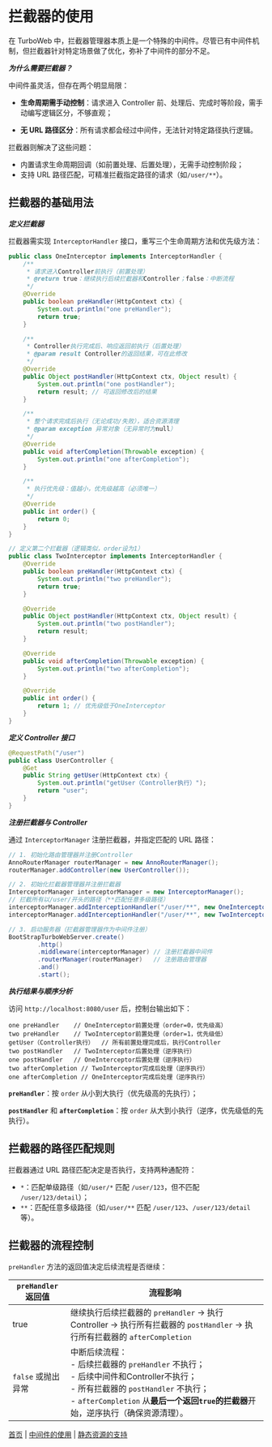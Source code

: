 # 拦截器的使用

在 TurboWeb 中，拦截器管理器本质上是一个特殊的中间件。尽管已有中间件机制，但拦截器针对特定场景做了优化，弥补了中间件的部分不足。

**_为什么需要拦截器？_**

中间件虽灵活，但存在两个明显局限：

- **生命周期需手动控制**：请求进入 Controller 前、处理后、完成时等阶段，需手动编写逻辑区分，不够直观；

- **无 URL 路径区分**：所有请求都会经过中间件，无法针对特定路径执行逻辑。

拦截器则解决了这些问题：

- 内置请求生命周期回调（如前置处理、后置处理），无需手动控制阶段；
- 支持 URL 路径匹配，可精准拦截指定路径的请求（如`/user/**`）。

## 拦截器的基础用法

**_定义拦截器_**

拦截器需实现 `InterceptorHandler` 接口，重写三个生命周期方法和优先级方法：

```java
public class OneInterceptor implements InterceptorHandler {
    /**
     * 请求进入Controller前执行（前置处理）
     * @return true：继续执行后续拦截器和Controller；false：中断流程
     */
    @Override
    public boolean preHandler(HttpContext ctx) {
        System.out.println("one preHandler");
        return true;
    }

    /**
     * Controller执行完成后、响应返回前执行（后置处理）
     * @param result Controller的返回结果，可在此修改
     */
    @Override
    public Object postHandler(HttpContext ctx, Object result) {
        System.out.println("one postHandler");
        return result; // 可返回修改后的结果
    }

    /**
     * 整个请求完成后执行（无论成功/失败），适合资源清理
     * @param exception 异常对象（无异常时为null）
     */
    @Override
    public void afterCompletion(Throwable exception) {
        System.out.println("one afterCompletion");
    }

    /**
     * 执行优先级：值越小，优先级越高（必须唯一）
     */
    @Override
    public int order() {
        return 0;
    }
}

// 定义第二个拦截器（逻辑类似，order设为1）
public class TwoInterceptor implements InterceptorHandler {
    @Override
    public boolean preHandler(HttpContext ctx) {
        System.out.println("two preHandler");
        return true;
    }

    @Override
    public Object postHandler(HttpContext ctx, Object result) {
        System.out.println("two postHandler");
        return result;
    }

    @Override
    public void afterCompletion(Throwable exception) {
        System.out.println("two afterCompletion");
    }

    @Override
    public int order() {
        return 1; // 优先级低于OneInterceptor
    }
}
```

**_定义 Controller 接口_**

```java
@RequestPath("/user")
public class UserController {
    @Get
    public String getUser(HttpContext ctx) {
        System.out.println("getUser（Controller执行）");
        return "user";
    }
}
```

**_注册拦截器与 Controller_**

通过 `InterceptorManager` 注册拦截器，并指定匹配的 URL 路径：

```java
// 1. 初始化路由管理器并注册Controller
AnnoRouterManager routerManager = new AnnoRouterManager();
routerManager.addController(new UserController());

// 2. 初始化拦截器管理器并注册拦截器
InterceptorManager interceptorManager = new InterceptorManager();
// 拦截所有以/user/开头的路径（**匹配任意多级路径）
interceptorManager.addInterceptionHandler("/user/**", new OneInterceptor());
interceptorManager.addInterceptionHandler("/user/**", new TwoInterceptor());

// 3. 启动服务器（拦截器管理器作为中间件注册）
BootStrapTurboWebServer.create()
        .http()
        .middleware(interceptorManager) // 注册拦截器中间件
        .routerManager(routerManager)   // 注册路由管理器
        .and()
        .start();
```

**_执行结果与顺序分析_**

访问 `http://localhost:8080/user` 后，控制台输出如下：

```text
one preHandler    // OneInterceptor前置处理（order=0，优先级高）
two preHandler    // TwoInterceptor前置处理（order=1，优先级低）
getUser（Controller执行）  // 所有前置处理完成后，执行Controller
two postHandler   // TwoInterceptor后置处理（逆序执行）
one postHandler   // OneInterceptor后置处理（逆序执行）
two afterCompletion // TwoInterceptor完成后处理（逆序执行）
one afterCompletion // OneInterceptor完成后处理（逆序执行）
```

**`preHandler`**：按 `order` 从小到大执行（优先级高的先执行）；

**`postHandler`** 和 **`afterCompletion`**：按 `order` 从大到小执行（逆序，优先级低的先执行）。

## 拦截器的路径匹配规则

拦截器通过 URL 路径匹配决定是否执行，支持两种通配符：

- `*`：匹配单级路径（如`/user/*` 匹配 `/user/123`，但不匹配 `/user/123/detail`）；
- `**`：匹配任意多级路径（如`/user/**` 匹配 `/user/123`、`/user/123/detail`等）。

## 拦截器的流程控制

`preHandler` 方法的返回值决定后续流程是否继续：

| `preHandler` 返回值 | 流程影响                                                     |
| ------------------- | ------------------------------------------------------------ |
| true                | 继续执行后续拦截器的 `preHandler` → 执行 Controller → 执行所有拦截器的 `postHandler` → 执行所有拦截器的 `afterCompletion` |
| `false` 或抛出异常  | 中断后续流程：<br /> - 后续拦截器的 `preHandler` 不执行；<br /> - 后续中间件和Controller不执行； <br />- 所有拦截器的 `postHandler` 不执行； <br />- `afterCompletion` 从**最后一个返回`true`的拦截器**开始，逆序执行（确保资源清理）。 |



[首页](../README.md) | [中间件的使用](./middleware.md) | [静态资源的支持](./staticresource.md)

